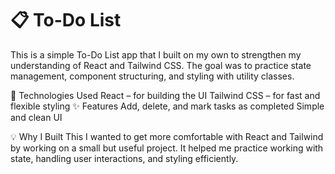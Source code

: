 
# 📋 To-Do List
This is a simple To-Do List app that I built on my own to strengthen my understanding of React and Tailwind CSS. The goal was to practice state management, component structuring, and styling with utility classes.

🚀 Technologies Used
React – for building the UI
Tailwind CSS – for fast and flexible styling
✨ Features
Add, delete, and mark tasks as completed
Simple and clean UI

💡 Why I Built This
I wanted to get more comfortable with React and Tailwind by working on a small but useful project. It helped me practice working with state, handling user interactions, and styling efficiently.
